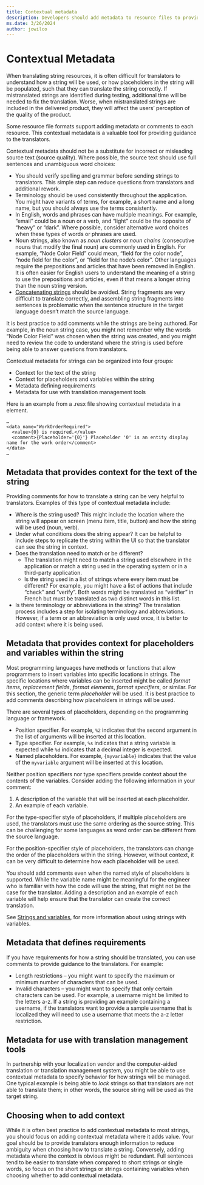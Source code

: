 ```yaml
---
title: Contextual metadata
description: Developers should add metadata to resource files to provide context to translators.
ms.date: 3/26/2024
author: jowilco
---
```


# Contextual Metadata

When translating string resources, it is often difficult for translators to understand how a string will be used, or how placeholders in the string will be populated, such that they can translate the string correctly. If mistranslated strings are identified during testing, additional time will be needed to fix the translation. Worse, when mistranslated strings are included in the delivered product, they will affect the users’ perception of the quality of the product.

Some resource file formats support adding metadata or comments to each resource. This contextual metadata is a valuable tool for providing guidance to the translators.

Contextual metadata should not be a substitute for incorrect or misleading source text (source quality). Where possible, the source text should use full sentences and unambiguous word choices:

- You should verify spelling and grammar before sending strings to translators. This simple step can reduce questions from translators and additional rework.
- Terminology should be used consistently throughout the application. You might have variants of terms, for example, a short name and a long name, but you should always use the terms consistently.
- In English, words and phrases can have multiple meanings. For example, “email” could be a noun or a verb, and “light” could be the opposite of “heavy” or “dark”. Where possible, consider alternative word choices when these types of words or phrases are used.
- Noun strings, also known as *noun clusters* or *noun chains* (consecutive nouns that modify the final noun) are commonly used in English. For example, “Node Color Field” could mean, “field for the color node”, “node field for the color”, or “field for the node’s color”. Other languages require the prepositions and articles that have been removed in English. It is often easier for English users to understand the meaning of a string to use the prepositions and articles, even if that means a longer string than the noun string version.
- [Concatenating strings](concatenation.md) should be avoided. String fragments are very difficult to translate correctly, and assembling string fragments into sentences is problematic when the sentence structure in the target language doesn’t match the source language.

It is best practice to add comments while the strings are being authored. For example, in the noun string case, you might not remember why the words “Node Color Field” was chosen when the string was created, and you might need to review the code to understand where the string is used before being able to answer questions from translators.

Contextual metadata for strings can be organized into four groups:

- Context for the text of the string
- Context for placeholders and variables within the string
- Metadata defining requirements
- Metadata for use with translation management tools

Here is an example from a .resx file showing contextual metadata in a <comment> element.

```resx
…
<data name="WorkOrderRequired">
  <value>{0} is required.</value>
  <comment>{Placeholder='{0}'} Placeholder '0' is an entity display name for the work order</comment>
</data>
…
```

## Metadata that provides context for the text of the string

Providing comments for how to translate a string can be very helpful to translators. Examples of this type of contextual metadata include:

- Where is the string used? This might include the location where the string will appear on screen (menu item, title, button) and how the string will be used (noun, verb).
- Under what conditions does the string appear? It can be helpful to include steps to replicate the string within the UI so that the translator can see the string in context.
- Does the translation need to match or be different?
  - The translation might need to match a string used elsewhere in the application or match a string used in the operating system or in a third-party application.
  - Is the string used in a list of strings where every item must be different? For example, you might have a list of actions that include “check” and “verify”. Both words might be translated as “vérifier” in French but must be translated as two distinct words in this list.
- Is there terminology or abbreviations in the string? The translation process includes a step for isolating terminology and abbreviations. However, if a term or an abbreviation is only used once, it is better to add context where it is being used.

## Metadata that provides context for placeholders and variables within the string

Most programming languages have methods or functions that allow programmers to insert variables into specific locations in strings. The specific locations where variables can be inserted might be called *format items*, *replacement fields*, *format elements*, *format specifiers*, or similar. For this section, the generic term *placeholder* will be used. It is best practice to add comments describing how placeholders in strings will be used.

There are several types of placeholders, depending on the programming language or framework.

- Position specifier. For example, `%2` indicates that the second argument in the list of arguments will be inserted at this location.
- Type specifier. For example, `%s` indicates that a string variable is expected while `%d` indicates that a decimal integer is expected.
- Named placeholders. For example, `{myvariable}` indicates that the value of the `myvariable` argument will be inserted at this location.

Neither position specifiers nor type specifiers provide context about the contents of the variables. Consider adding the following information in your comment:

1. A description of the variable that will be inserted at each placeholder.
1. An example of each variable.

For the type-specifier style of placeholders, if multiple placeholders are used, the translators must use the same ordering as the source string. This can be challenging for some languages as word order can be different from the source language.

For the position-specifier style of placeholders, the translators can change the order of the placeholders within the string. However, without context, it can be very difficult to determine how each placeholder will be used.

You should add comments even when the named style of placeholders is supported. While the variable name might be meaningful for the engineer who is familiar with how the code will use the string, that might not be the case for the translator. Adding a description and an example of each variable will help ensure that the translator can create the correct translation.

See [Strings and variables](message-formatting.md#strings-and-variables), for more information about using strings with variables.

## Metadata that defines requirements

If you have requirements for how a string should be translated, you can use comments to provide guidance to the translators. For example:

- Length restrictions – you might want to specify the maximum or minimum number of characters that can be used.
- Invalid characters – you might want to specify that only certain characters can be used. For example, a username might be limited to the letters a-z. If a string is providing an example containing a username, if the translators want to provide a sample username that is localized they will need to use a username that meets the a-z letter restriction.

## Metadata for use with translation management tools

In partnership with your localization vendor and the computer-aided translation or translation management system, you might be able to use contextual metadata to specify behavior for how strings will be managed. One typical example is being able to *lock* strings so that translators are not able to translate them; in other words, the source string will be used as the target string.

## Choosing when to add context

While it is often best practice to add contextual metadata to most strings, you should focus on adding contextual metadata where it adds value. Your goal should be to provide translators enough information to reduce ambiguity when choosing how to translate a string. Conversely, adding metadata where the context is obvious might be redundant. Full sentences tend to be easier to translate when compared to short strings or single words, so focus on the short strings or strings containing variables when choosing whether to add contextual metadata.
